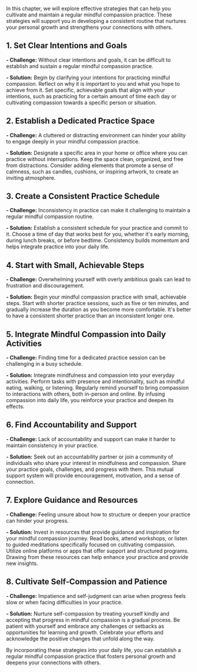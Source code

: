 
In this chapter, we will explore effective strategies that can help you cultivate and maintain a regular mindful compassion practice. These strategies will support you in developing a consistent routine that nurtures your personal growth and strengthens your connections with others.

1\. Set Clear Intentions and Goals
---------------------------------

**- Challenge:** Without clear intentions and goals, it can be difficult to establish and sustain a regular mindful compassion practice.

**- Solution:** Begin by clarifying your intentions for practicing mindful compassion. Reflect on why it is important to you and what you hope to achieve from it. Set specific, achievable goals that align with your intentions, such as practicing for a certain amount of time each day or cultivating compassion towards a specific person or situation.

2\. Establish a Dedicated Practice Space
---------------------------------------

**- Challenge:** A cluttered or distracting environment can hinder your ability to engage deeply in your mindful compassion practice.

**- Solution:** Designate a specific area in your home or office where you can practice without interruptions. Keep the space clean, organized, and free from distractions. Consider adding elements that promote a sense of calmness, such as candles, cushions, or inspiring artwork, to create an inviting atmosphere.

3\. Create a Consistent Practice Schedule
----------------------------------------

**- Challenge:** Inconsistency in practice can make it challenging to maintain a regular mindful compassion routine.

**- Solution:** Establish a consistent schedule for your practice and commit to it. Choose a time of day that works best for you, whether it's early morning, during lunch breaks, or before bedtime. Consistency builds momentum and helps integrate practice into your daily life.

4\. Start with Small, Achievable Steps
-------------------------------------

**- Challenge:** Overwhelming yourself with overly ambitious goals can lead to frustration and discouragement.

**- Solution:** Begin your mindful compassion practice with small, achievable steps. Start with shorter practice sessions, such as five or ten minutes, and gradually increase the duration as you become more comfortable. It's better to have a consistent shorter practice than an inconsistent longer one.

5\. Integrate Mindful Compassion into Daily Activities
-----------------------------------------------------

**- Challenge:** Finding time for a dedicated practice session can be challenging in a busy schedule.

**- Solution:** Integrate mindfulness and compassion into your everyday activities. Perform tasks with presence and intentionality, such as mindful eating, walking, or listening. Regularly remind yourself to bring compassion to interactions with others, both in-person and online. By infusing compassion into daily life, you reinforce your practice and deepen its effects.

6\. Find Accountability and Support
----------------------------------

**- Challenge:** Lack of accountability and support can make it harder to maintain consistency in your practice.

**- Solution:** Seek out an accountability partner or join a community of individuals who share your interest in mindfulness and compassion. Share your practice goals, challenges, and progress with them. This mutual support system will provide encouragement, motivation, and a sense of connection.

7\. Explore Guidance and Resources
---------------------------------

**- Challenge:** Feeling unsure about how to structure or deepen your practice can hinder your progress.

**- Solution:** Invest in resources that provide guidance and inspiration for your mindful compassion journey. Read books, attend workshops, or listen to guided meditations specifically focused on cultivating compassion. Utilize online platforms or apps that offer support and structured programs. Drawing from these resources can help enhance your practice and provide new insights.

8\. Cultivate Self-Compassion and Patience
-----------------------------------------

**- Challenge:** Impatience and self-judgment can arise when progress feels slow or when facing difficulties in your practice.

**- Solution:** Nurture self-compassion by treating yourself kindly and accepting that progress in mindful compassion is a gradual process. Be patient with yourself and embrace any challenges or setbacks as opportunities for learning and growth. Celebrate your efforts and acknowledge the positive changes that unfold along the way.

By incorporating these strategies into your daily life, you can establish a regular mindful compassion practice that fosters personal growth and deepens your connections with others.

